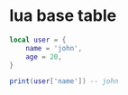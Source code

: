 # lua base table

```lua
local user = {
    name = 'john',
    age = 20,
}

print(user['name']) -- john
```
